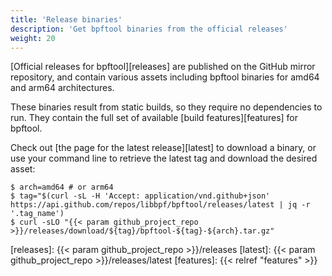 ```yaml
---
title: 'Release binaries'
description: 'Get bpftool binaries from the official releases'
weight: 20
---
```


[Official releases for bpftool][releases] are published on the GitHub mirror
repository, and contain various assets including bpftool binaries for amd64 and
arm64 architectures.

These binaries result from static builds, so they require no dependencies to
run. They contain the full set of available [build features][features] for
bpftool.

Check out [the page for the latest release][latest] to download a binary, or
use your command line to retrieve the latest tag and download the desired
asset:

```console
$ arch=amd64 # or arm64
$ tag="$(curl -sL -H 'Accept: application/vnd.github+json' https://api.github.com/repos/libbpf/bpftool/releases/latest | jq -r '.tag_name')
$ curl -sLO "{{< param github_project_repo >}}/releases/download/${tag}/bpftool-${tag}-${arch}.tar.gz"
```

[releases]: {{< param github_project_repo >}}/releases
[latest]: {{< param github_project_repo >}}/releases/latest
[features]: {{< relref "features" >}}
